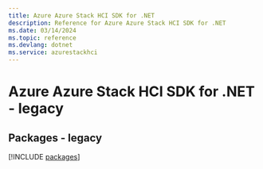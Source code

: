 ```yaml
---
title: Azure Azure Stack HCI SDK for .NET
description: Reference for Azure Azure Stack HCI SDK for .NET
ms.date: 03/14/2024
ms.topic: reference
ms.devlang: dotnet
ms.service: azurestackhci
---
```

# Azure Azure Stack HCI SDK for .NET - legacy
## Packages - legacy
[!INCLUDE [packages](azure-stack-hci-index.md)]